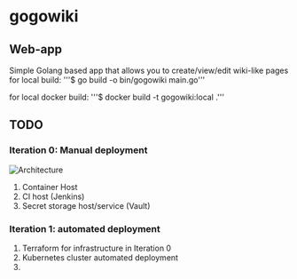# gogowiki

## Web-app
Simple Golang based app that allows you to create/view/edit wiki-like pages
for local build:
'''$ go build -o bin/gogowiki main.go'''

for local docker build:
'''$ docker build -t gogowiki:local .'''

## TODO

### Iteration 0: Manual deployment

![Architecture](img/gogowiki.png)

1. Container Host
2. CI host (Jenkins)
3. Secret storage host/service (Vault)

### Iteration 1: automated deployment

1. Terraform for infrastructure in Iteration 0
2. Kubernetes cluster automated deployment
3. 